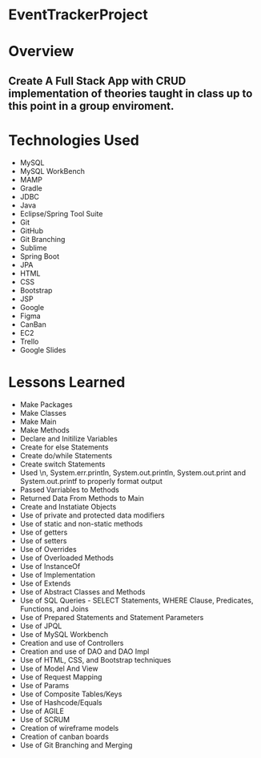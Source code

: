# EventTrackerProject

# Overview
## Create A Full Stack App with CRUD implementation of theories taught in class up to this point in a group enviroment. 

# Technologies Used

- MySQL
- MySQL WorkBench
- MAMP
- Gradle
- JDBC
- Java
- Eclipse/Spring Tool Suite
- Git
- GitHub
- Git Branching
- Sublime
- Spring Boot
- JPA
- HTML
- CSS
- Bootstrap
- JSP
- Google
- Figma
- CanBan
- EC2
- Trello
- Google Slides

# Lessons Learned

- Make Packages
- Make Classes
- Make Main
- Make Methods
- Declare and Initilize Variables
- Create for else Statements
- Create do/while Statements
- Create switch Statements
- Used \n, System.err.println, System.out.println, System.out.print and System.out.printf to properly format output
- Passed Varriables to Methods
- Returned Data From Methods to Main
- Create and Instatiate Objects
- Use of private and protected data modifiers
- Use of static and non-static methods
- Use of getters
- Use of setters
- Use of Overrides
- Use of Overloaded Methods
- Use of InstanceOf
- Use of Implementation
- Use of Extends
- Use of Abstract Classes and Methods
- Use of SQL Queries - SELECT Statements, WHERE Clause, Predicates, Functions, and Joins
- Use of Prepared Statements and Statement Parameters
- Use of JPQL
- Use of MySQL Workbench
- Creation and use of Controllers
- Creation and use of DAO and DAO Impl
- Use of HTML, CSS, and Bootstrap techniques
- Use of Model And View
- Use of Request Mapping
- Use of Params
- Use of Composite Tables/Keys
- Use of Hashcode/Equals
- Use of AGILE 
- Use of SCRUM
- Creation of wireframe models
- Creation of canban boards
- Use of Git Branching and Merging




